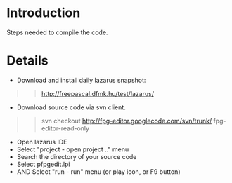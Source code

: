 # Introduction #

Steps needed to compile the code.


# Details #

  * Download and install daily lazarus snapshot:
> > http://freepascal.dfmk.hu/test/lazarus/
  * Download source code via svn client.
> > svn checkout http://fpg-editor.googlecode.com/svn/trunk/ fpg-editor-read-only
  * Open lazarus IDE
  * Select "project - open project .." menu
  * Search the directory of your source code
  * Select pfpgedit.lpi
  * AND Select "run - run" menu (or play icon, or F9 button)
